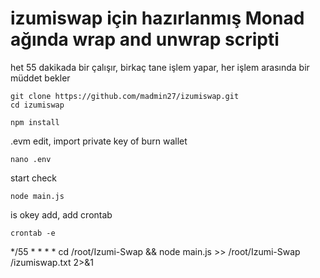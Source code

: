 # izumiswap için hazırlanmış Monad ağında wrap and unwrap scripti
het 55 dakikada bir çalışır, birkaç tane işlem yapar, her işlem arasında bir müddet bekler

    git clone https://github.com/madmin27/izumiswap.git
    cd izumiswap

    npm install
.evm edit, import private key of burn wallet
    
    nano .env
start check

    node main.js

is okey add,  add crontab

    crontab -e
*/55 * * * * cd /root/Izumi-Swap  && node main.js >> /root/Izumi-Swap /izumiswap.txt 2>&1  
  

